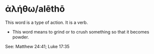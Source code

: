 # ἀλήθω/alēthō
This word is a type of action. It is a verb.
* This word means to grind or to crush something so that it becomes powder.

See: Matthew 24:41; Luke 17:35
